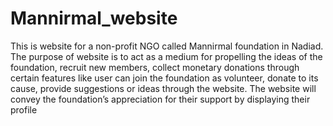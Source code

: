 # Mannirmal_website
This is website for a non-profit NGO called Mannirmal foundation in Nadiad. The purpose of website is to act as a medium for propelling the ideas of the foundation, recruit new members, collect monetary donations through certain features like user can join the foundation as volunteer, donate to its cause, provide suggestions or ideas through the website. The website will convey the foundation’s appreciation for their support by displaying their profile


